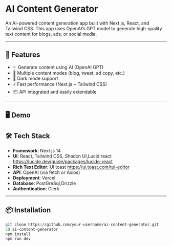 #  AI Content Generator

An AI-powered content generation app built with Next.js, React, and Tailwind CSS. This app uses OpenAI’s GPT model to generate high-quality text content for blogs, ads, or social media.

---

## 🚀 Features

- ✨ Generate content using AI (OpenAI GPT)
- 💬 Multiple content modes (blog, tweet, ad copy, etc.)
- 🌙 Dark mode support
- ⚡ Fast performance (Next.js + Tailwind CSS)
- 📦 API integrated and easily extendable

---

## 🖥️ Demo



## 🛠️ Tech Stack

- **Framework**: Next.js 14
- **UI**: React, Tailwind CSS, Shadcn UI,Lucid react https://lucide.dev/guide/packages/lucide-react
- **Rich Text Editor**: UI toast https://ui.toast.com/tui-editor
- **API**: OpenAI (via fetch or Axios)
- **Deployment**: Vercel
- **Database**: PostGreSql,Drizzle
- **Authentication**: Clerk

---

## 📦 Installation

```bash
git clone https://github.com/your-username/ai-content-generator.git
cd ai-content-generator
npm install
npm run dev
